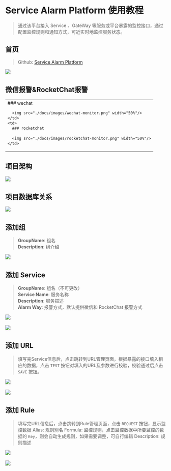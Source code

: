 # Service Alarm Platform 使用教程
> 通过该平台接入 Service 、GateWay 等服务或平台暴露的监控接口，通过配置监控规则和通知方式，可近实时地监控服务状态。

## 首页
> Github:  <a href="https://github.com/ngbdf/service-alarm-platform" target="_blank">Service Alarm Platform</a>

![](https://user-gold-cdn.xitu.io/2019/3/13/1697596a32916e42?w=1920&h=937&f=png&s=391442)

## 微信报警&RocketChat报警
<table style="margin-left: auto; margin-right: auto;">
  <tr>
    <td>
      ### wechat

      <img src="./docs/images/wechat-monitor.png" width="50%"/>
    </td>
    <td>
      ### rocketchat

      <img src="./docs/images/rocketchat-monitor.png" width="50%"/>
    </td>
  </tr>
</table>




## 项目架构

![](https://user-gold-cdn.xitu.io/2019/3/13/1697595a72eb5a71?w=952&h=509&f=png&s=19960)

## 项目数据库关系

![](https://user-gold-cdn.xitu.io/2019/3/13/1697595fb6433be9?w=958&h=569&f=png&s=10989)

## 添加组
> **GroupName**: 组名  
> **Description**: 组介绍

![](https://user-gold-cdn.xitu.io/2019/3/13/16975984f32ec3b6?w=1920&h=937&f=png&s=256888)


## 添加 Service
> **GroupName**: 组名（不可更改）  
> **Service Name**: 服务名称  
> **Description**: 服务描述  
> **Alarm Way**: 报警方式，默认提供微信和 RocketChat 报警方式

![](https://user-gold-cdn.xitu.io/2019/3/13/169759aa4a526018?w=1920&h=937&f=png&s=41967)

![](https://user-gold-cdn.xitu.io/2019/3/13/16975a02c524b597?w=1920&h=937&f=png&s=28974)

## 添加 URL
> 填写完Service信息后，点击跳转到URL管理页面，根据暴露的接口填入相应的数据，点击 ``TEST`` 按钮对填入的URL及参数进行校验，校验通过后点击 ``SAVE`` 按钮。

![](https://user-gold-cdn.xitu.io/2019/3/13/1697599cf3d25d61?w=1920&h=937&f=png&s=44361)

![](https://user-gold-cdn.xitu.io/2019/3/13/16975a058ee38197?w=1920&h=937&f=png&s=31345)

## 添加 Rule
> 填写完URL信息后，点击跳转到Rule管理页面，点击 ``REQUEST`` 按钮，显示监控数据
> Alias: 规则别名
> Formula: 监控规则，点击监控数据中所要监控的数据的 ``Key``，则会自动生成规则，如果需要调整，可自行编辑
> Description: 规则描述

![](https://user-gold-cdn.xitu.io/2019/3/13/16975a46849f1272?w=1920&h=937&f=png&s=51050)

![](https://user-gold-cdn.xitu.io/2019/3/13/16975a89c9b783c8?w=1920&h=937&f=png&s=32697)


